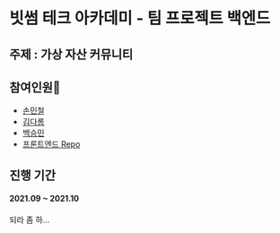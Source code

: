 # 빗썸 테크 아카데미 - 팀 프로젝트 백엔드
## 주제 : 가상 자산 커뮤니티
## 참여인원👫
* [손민철](https://github.com/MinChul-Son)
* [김다롬](https://github.com/vo0a)
* [백승민](https://github.com/bsm7878)
* [프론트엔드 Repo](https://github.com/bithumb-project/Front-end)

## 진행 기간
#### 2021.09 ~ 2021.10

되라 좀 하...